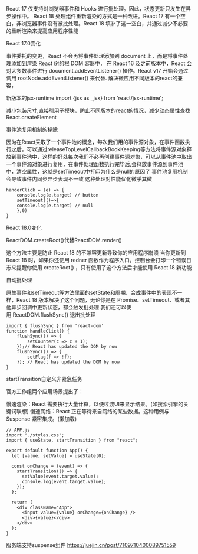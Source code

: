 React 17 仅支持对浏览器事件和 Hooks 进行批处理。因此，状态更新只发生在异步操作中。
React 18 处理组件重新渲染的方式是一种改进。React 17 有一个空白，非浏览器事件没有被批处理。React 18 填补了这一空白，并通过减少不必要的重新渲染来提高应用程序性能


<!-- flushSync -->

React 17.0变化

事件委托的变更，React 不会再将事件处理添加到 document 上，而是将事件处理添加到渲染 React 树的根 DOM 容器中， 在 React 16 及之前版本中，React 会对大多数事件进行 document.addEventListener() 操作。React v17 开始会通过调用 rootNode.addEventListener() 来代替. 解决微应用不同版本的react的兼容，


新版本的jsx-runtime
import {jsx as _jsx} from 'react/jsx-runtime';

减小包装尺寸,直接引用子模块，防止不同版本的react的情况，减少动态属性查找React.createElement

事件池复用机制的移除

因为在React采取了一个事件池的概念，每次我们用的事件源对象，在事件函数执行之后，可以通过releaseTopLevelCallbackBookKeeping等方法将事件源对象释放到事件池中，这样的好处每次我们不必再创建事件源对象，可以从事件池中取出一个事件源对象进行复用，在事件处理函数执行完毕后,会释放事件源到事件池中，清空属性，这就是setTimeout中打印为什么是null的原因了
事件池复用机制会导致事件内同步异步表现不一致
这种处理对性能优化微乎其微
```
handerClick = (e) => { 
    console.log(e.target) // button 
    setTimeout(()=>{ 
    console.log(e.target) // null
    },0)
}
```

React 18.0变化

ReactDOM.createRoot()代替ReactDOM.render()

这个方法主要是防止 React 18 的不兼容更新导致你的应用程序崩溃
当你更新到 React 18 时，如果你还使用 redner 函数作为程序入口，控制台会打印一个错误日志来提醒你使用 createRoot() ，只有使用了这个方法后才能使用 React 18 新功能

自动批处理

原生事件和setTimeout等方法里面的setState和周期、合成事件中的表现不一样，React 18 版本解决了这个问题，无论你是在 Promise、setTimeout、或者其他异步回调中更新状态，都会触发批处理
我们还可以使用 ReactDOM.flushSync() 退出批处理
```
import { flushSync } from 'react-dom'
function handleClick() { 
    flushSync(() => {
        setCounter(c => c + 1);
    });// React has updated the DOM by now
    flushSync(() => {
        setFlag(f => !f); 
    }); // React has updated the DOM by now
}
```
startTransition自定义非紧急任务

官方工作组两个应用场景提出了：

慢速渲染：React 需要执行大量计算，以便过渡UI来显示结果。(如搜索引擎的关键词联想)
慢速网络：React 正在等待来自网络的某些数据。这种用例与 Suspense 紧密集成。(懒加载)
```
// APP.js
import "./styles.css";
import { useState, startTransition } from "react";

export default function App() {
  let [value, setValue] = useState(0);

  const onChange = (event) => {
    startTransition(() => {
      setValue(event.target.value);
      console.log(event.target.value);
    });
  };

  return (
    <div className="App">
      <input value={value} onChange={onChange} />
      <div>{value}</div>
    </div>
  );
}
```

服务端支持suspense组件
https://juejin.cn/post/7109710400089751559
